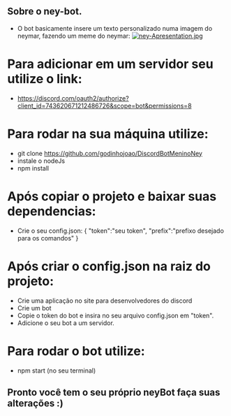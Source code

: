 ## Sobre o ney-bot. 
- O bot basicamente insere um texto personalizado numa imagem do neymar, fazendo um meme do neymar: 
[![ney-Apresentation.jpg](https://i.postimg.cc/4Ncn4B3s/ney-Apresentation.jpg)](https://postimg.cc/SJymDL8v)

# Para adicionar em um servidor seu utilize o link: 
- https://discord.com/oauth2/authorize?client_id=743620671212486726&scope=bot&permissions=8

# Para rodar na sua máquina utilize:
- git clone https://github.com/godinhojoao/DiscordBotMeninoNey
- instale o nodeJs
- npm install

# Após copiar o projeto e baixar suas dependencias:
- Crie o seu config.json: 
{ "token":"seu token", "prefix":"prefixo desejado para os comandos" } 

# Após criar o config.json na raiz do projeto:
- Crie uma aplicação no site para desenvolvedores do discord
- Crie um bot
- Copie o token do bot e insira no seu arquivo config.json em "token".
- Adicione o seu bot a um servidor. 

# Para rodar o bot utilize:
- npm start (no seu terminal)

## Pronto você tem o seu próprio neyBot faça suas alterações :)
